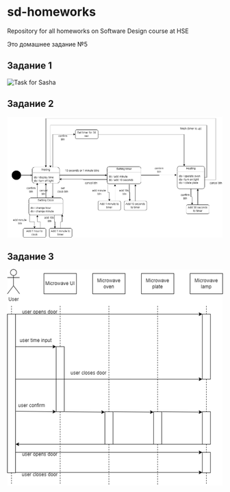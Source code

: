 # sd-homeworks
Repository for all homeworks on Software Design course at HSE

Это домашнее задание №5

## Задание 1
![Task for Sasha](todo.png)

## Задание 2
![State state machine](ht05-state-diagram.png)

## Задание 3
![Scenario timeflow diagram](ht05-3.png)
